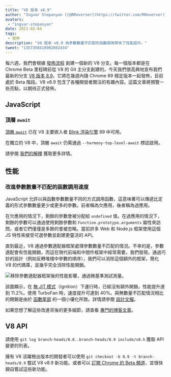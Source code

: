 ```yaml
---
title: "V8 版本 v8.9"
author: "Ingvar Stepanyan ([@RReverser](https://twitter.com/RReverser)), 等待通話中"
avatars:
 - "ingvar-stepanyan"
date: 2021-02-04
tags:
 - 發佈
description: "V8 版本 v8.9 為參數數量不匹配的函數調用帶來了性能提升。"
tweet: "1357358418902802434"
---
```

每六週，我們會根據 [發佈流程](https://v8.dev/docs/release-process) 創建一個新的 V8 分支。每一個版本都是在 Chrome Beta 里程碑前從 V8 的 Git 主分支創建的。今天我們很高興地宣布我們最新的分支 [V8 版本 8.9](https://chromium.googlesource.com/v8/v8.git/+log/branch-heads/8.9)，它將在幾週內隨 Chrome 89 穩定版本一起發佈，目前處於 Beta 階段。V8 v8.9 包含了各種開發者關注的有趣內容。這篇文章將預覽一些亮點，以期待正式發佈。

<!--truncate-->
## JavaScript

### 頂層 `await`

[頂層 `await`](https://v8.dev/features/top-level-await) 已在 V8 主要嵌入者 [Blink 渲染引擎](https://www.chromium.org/blink) 89 中可用。

在獨立的 V8 中，頂層 `await` 仍需通過 `--harmony-top-level-await` 標誌啟用。

請參閱 [我們的解釋](https://v8.dev/features/top-level-await) 獲取更多詳情。

## 性能

### 改進參數數量不匹配的函數調用速度

JavaScript 允許以與函數參數數量不同的方式調用函數，這意味著可以傳遞比定義的形式參數數量更少或更多的參數。前者稱為欠應用，後者稱為過應用。

在欠應用的情況下，剩餘的參數會被分配給 `undefined` 值。在過應用的情況下，剩餘的參數可以通過使用剩餘參數和 `Function.prototype.arguments` 屬性來訪問，或者它們僅僅是多餘的會被忽略。當前許多 Web 和 Node.js 框架使用這個 JS 特性來接受可選參數並創建更靈活的 API。

直到最近，V8 通過參數適配器框架處理參數數量不匹配的情況。不幸的是，參數適配會有性能開銷，而這在現代前端和中間件框架中經常需要。我們發現，通過巧妙的設計（例如反轉堆棧中參數的順序），我們可以消除這個額外的框架，簡化 V8 的代碼庫，並幾乎完全消除性能開銷。

![移除參數適配器框架後的性能影響，通過微基準測試測量。](/_img/v8-release-89/perf.svg)

該圖顯示，在 [無 JIT 模式](https://v8.dev/blog/jitless)（Ignition）下運行時，已經沒有額外開銷，性能提升達到 11.2%。使用 TurboFan 時，速度提升可達到 40%。與無數量不匹配情況相比的開銷是由於 [函數尾部](https://source.chromium.org/chromium/chromium/src/+/master:v8/src/compiler/backend/x64/code-generator-x64.cc;l=4905;drc=5056f555010448570f7722708aafa4e55e1ad052) 的一個小優化所致。詳情請參閱 [設計文檔](https://docs.google.com/document/d/15SQV4xOhD3K0omGJKM-Nn8QEaskH7Ir1VYJb9_5SjuM/edit)。

如果您想了解這些改進背後的更多細節，請查看 [專門的博客文章](https://v8.dev/blog/adaptor-frame)。

## V8 API

請使用 `git log branch-heads/8.8..branch-heads/8.9 include/v8.h` 獲取 API 變更的列表。

擁有 V8 活躍檢出版本的開發者可以使用 `git checkout -b 8.9 -t branch-heads/8.9` 嘗試 V8 v8.9 新功能。或者可以 [訂閱 Chrome 的 Beta 頻道](https://www.google.com/chrome/browser/beta.html)，並很快親自嘗試這些新功能。
